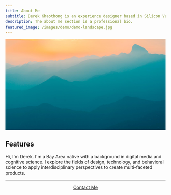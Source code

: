 ```yaml
---
title: About Me
subtitle: Derek Khaothong is an experience designer based in Silicon Valley.
description: The about me section is a professional bio.
featured_image: /images/demo/demo-landscape.jpg
---
```


![](/images/demo/demo-landscape.jpg)

## Features
Hi, I'm Derek. I'm a Bay Area native with a background in digital media and cognitive science. I explore the fields of design, technology, and behavioral science to apply interdisciplinary perspectives to create multi-faceted products. 

---

<div style="text-align:center;">
    <a href="mailto:dkhaothong@ucla.edu" class="button button--large">Contact Me</a>
</div>
